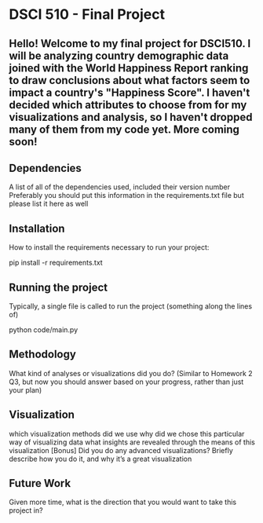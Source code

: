 # DSCI 510 - Final Project


## Hello! Welcome to my final project for DSCI510. I will be analyzing country demographic data joined with the World Happiness Report ranking to draw conclusions about what factors seem to impact a country's "Happiness Score". I haven't decided which attributes to choose from for my visualizations and analysis, so I haven't dropped many of them from my code yet. More coming soon!




## Dependencies
A list of all of the dependencies used, included their version number
Preferably you should put this information in the requirements.txt file but please list it here as well

## Installation
How to install the requirements necessary to run your project:

pip install -r requirements.txt

## Running the project
Typically, a single file is called to run the project (something along the lines of)

python code/main.py

## Methodology
What kind of analyses or visualizations did you do? (Similar to Homework 2 Q3, but now you should answer based on your progress, rather than just your plan)

## Visualization
which visualization methods did we use
why did we chose this particular way of visualizing data
what insights are revealed through the means of this visualization
[Bonus] Did you do any advanced visualizations? Briefly describe how you do it, and why it’s a great visualization

## Future Work
Given more time, what is the direction that you would want to take this project in?
